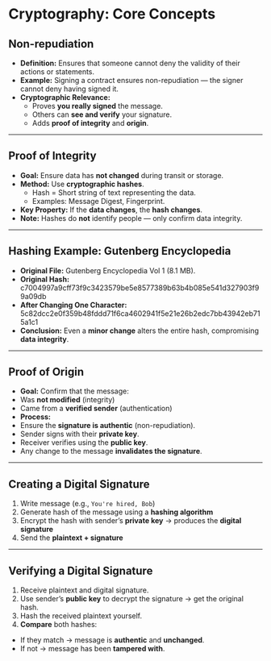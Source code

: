# Cryptography: Core Concepts

##  Non-repudiation
- **Definition:** Ensures that someone cannot deny the validity of their actions or statements.
- **Example:** Signing a contract ensures non-repudiation — the signer cannot deny having signed it.
- **Cryptographic Relevance:**
  - Proves **you really signed** the message.
  - Others can **see and verify** your signature.
  - Adds **proof of integrity** and **origin**.

---

##  Proof of Integrity
- **Goal:** Ensure data has **not changed** during transit or storage.
- **Method:** Use **cryptographic hashes**.
  - Hash = Short string of text representing the data.
  - Examples: Message Digest, Fingerprint.
- **Key Property:** If the **data changes**, the **hash changes**.
- **Note:** Hashes do **not** identify people — only confirm data integrity.

---

##  Hashing Example: Gutenberg Encyclopedia
- **Original File:** Gutenberg Encyclopedia Vol 1 (8.1 MB).
- **Original Hash:**
c7004997a9cff73f9c3423579be5e8577389b63b4b085e541d327903f99a09db
- **After Changing One Character:**
5c82dcc2e0f359b48fddd71f6ca4602941f5e21e26b2edc7bb43942eb715a1c1
- **Conclusion:** Even a **minor change** alters the entire hash, compromising **data integrity**.

---

##  Proof of Origin
- **Goal:** Confirm that the message:
- Was **not modified** (integrity)
- Came from a **verified sender** (authentication)
- **Process:**
- Ensure the **signature is authentic** (non-repudiation).
- Sender signs with their **private key**.
- Receiver verifies using the **public key**.
- Any change to the message **invalidates the signature**.

---

##  Creating a Digital Signature
1. Write message (e.g., `You're hired, Bob`)
2. Generate hash of the message using a **hashing algorithm**
3. Encrypt the hash with sender’s **private key** → produces the **digital signature**
4. Send the **plaintext + signature**

---

##  Verifying a Digital Signature
1. Receive plaintext and digital signature.
2. Use sender’s **public key** to decrypt the signature → get the original hash.
3. Hash the received plaintext yourself.
4. **Compare** both hashes:
 - If they match → message is **authentic** and **unchanged**.
 - If not → message has been **tampered with**.

